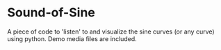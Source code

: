 # Sound-of-Sine
A piece of code to 'listen' to and visualize the sine curves (or any curve) using python.
Demo media files are included.
